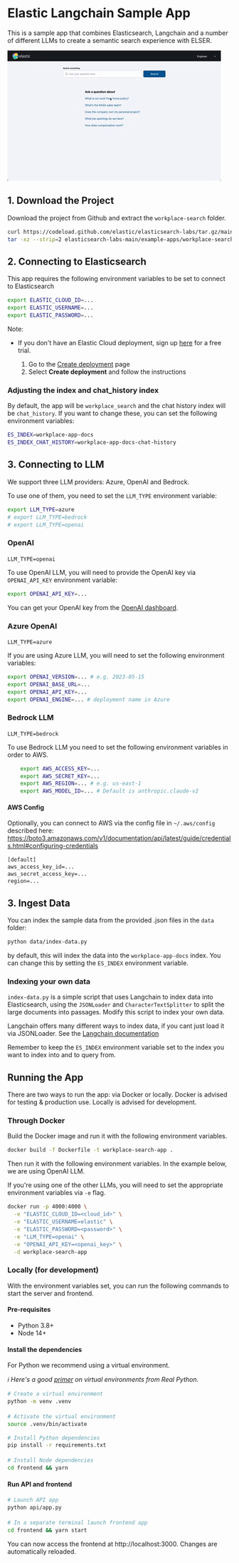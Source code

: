 # Elastic Langchain Sample App

This is a sample app that combines Elasticsearch, Langchain and a number of different LLMs to create a semantic search experience with ELSER.

![Screenshot of the sample app](./app-demo.gif)

## 1. Download the Project

Download the project from Github and extract the `workplace-search` folder.

```bash
curl https://codeload.github.com/elastic/elasticsearch-labs/tar.gz/main | \
tar -xz --strip=2 elasticsearch-labs-main/example-apps/workplace-search
```

## 2. Connecting to Elasticsearch

This app requires the following environment variables to be set to connect to Elasticsearch

```sh
export ELASTIC_CLOUD_ID=...
export ELASTIC_USERNAME=...
export ELASTIC_PASSWORD=...
```

Note:

- If you don't have an Elastic Cloud deployment, sign up [here](https://cloud.elastic.co/registration?utm_source=github&utm_content=elasticsearch-labs-samples) for a free trial.

  1. Go to the [Create deployment](https://cloud.elastic.co/deployments/create) page
  2. Select **Create deployment** and follow the instructions

### Adjusting the index and chat_history index

By default, the app will be `workplace_search` and the chat history index will be `chat_history`. If you want to change these, you can set the following environment variables:

```sh
ES_INDEX=workplace-app-docs
ES_INDEX_CHAT_HISTORY=workplace-app-docs-chat-history
```

## 3. Connecting to LLM

We support three LLM providers: Azure, OpenAI and Bedrock.

To use one of them, you need to set the `LLM_TYPE` environment variable:

```sh
export LLM_TYPE=azure
# export LLM_TYPE=bedrock
# export LLM_TYPE=openai
```

### OpenAI

`LLM_TYPE=openai`

To use OpenAI LLM, you will need to provide the OpenAI key via `OPENAI_API_KEY` environment variable:

```sh
export OPENAI_API_KEY=...
```

You can get your OpenAI key from the [OpenAI dashboard](https://platform.openai.com/account/api-keys).

### Azure OpenAI

`LLM_TYPE=azure`

If you are using Azure LLM, you will need to set the following environment variables:

```sh
export OPENAI_VERSION=... # e.g. 2023-05-15
export OPENAI_BASE_URL=...
export OPENAI_API_KEY=...
export OPENAI_ENGINE=... # deployment name in Azure
```

### Bedrock LLM

`LLM_TYPE=bedrock`

To use Bedrock LLM you need to set the following environment variables in order to AWS.

```sh
    export AWS_ACCESS_KEY=...
    export AWS_SECRET_KEY=...
    export AWS_REGION=... # e.g. us-east-1
    export AWS_MODEL_ID=... # Default is anthropic.claude-v2
```

#### AWS Config

Optionally, you can connect to AWS via the config file in `~/.aws/config` described here:
https://boto3.amazonaws.com/v1/documentation/api/latest/guide/credentials.html#configuring-credentials

```
[default]
aws_access_key_id=...
aws_secret_access_key=...
region=...
```

## 3. Ingest Data

You can index the sample data from the provided .json files in the `data` folder:

```sh
python data/index-data.py
```

by default, this will index the data into the `workplace-app-docs` index. You can change this by setting the `ES_INDEX` environment variable.

### Indexing your own data

`index-data.py` is a simple script that uses Langchain to index data into Elasticsearch, using the `JSONLoader` and `CharacterTextSplitter` to split the large documents into passages. Modify this script to index your own data.

Langchain offers many different ways to index data, if you cant just load it via JSONLoader. See the [Langchain documentation](https://python.langchain.com/docs/modules/data_connection/document_loaders)

Remember to keep the `ES_INDEX` environment variable set to the index you want to index into and to query from.

## Running the App

There are two ways to run the app: via Docker or locally. Docker is advised for testing & production use. Locally is advised for development.

### Through Docker

Build the Docker image and run it with the following environment variables.

```sh
docker build -f Dockerfile -t workplace-search-app .
```

Then run it with the following environment variables. In the example below, we are using OpenAI LLM.

If you're using one of the other LLMs, you will need to set the appropriate environment variables via `-e` flag.

```sh
docker run -p 4000:4000 \
  -e "ELASTIC_CLOUD_ID=<cloud_id>" \
  -e "ELASTIC_USERNAME=elastic" \
  -e "ELASTIC_PASSWORD=<password>" \
  -e "LLM_TYPE=openai" \
  -e "OPENAI_API_KEY=<openai_key>" \
  -d workplace-search-app
```

### Locally (for development)

With the environment variables set, you can run the following commands to start the server and frontend.

#### Pre-requisites

- Python 3.8+
- Node 14+

#### Install the dependencies

For Python we recommend using a virtual environment.

_ℹ️ Here's a good [primer](https://realpython.com/python-virtual-environments-a-primer) on virtual environments from Real Python._

```sh
# Create a virtual environment
python -m venv .venv

# Activate the virtual environment
source .venv/bin/activate
```

```sh
# Install Python dependencies
pip install -r requirements.txt

# Install Node dependencies
cd frontend && yarn
```

#### Run API and frontend

```sh
# Launch API app
python api/app.py

# In a separate terminal launch frontend app
cd frontend && yarn start
```

You can now access the frontend at http://localhost:3000. Changes are automatically reloaded.
